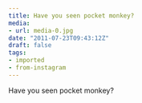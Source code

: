 ```yaml
---
title: Have you seen pocket monkey?
media:
- url: media-0.jpg
date: "2011-07-23T09:43:12Z"
draft: false
tags:
- imported
- from-instagram
---
```

Have you seen pocket monkey?
